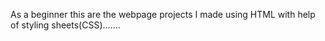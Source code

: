 As a beginner this are the webpage projects I made using HTML with help of styling sheets(CSS).......
